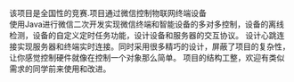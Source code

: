 
该项目是全国性的竞赛.项目通过微信控制物联网终端设备    
使用Java进行微信二次开发实现微信终端和智能设备的多对多控制，设备的离线检测，设备的自定义定时任务功能，设计设备和服务器的交互协议。
设计心跳连接实现服务器和终端实时连接。同时采用很多精巧的设计，屏蔽了项目的复杂性，让你感觉控制硬件就像在控制一个对象那么简单。
项目的结构工整，欢迎有类似需求的同学前来使用和改进。
